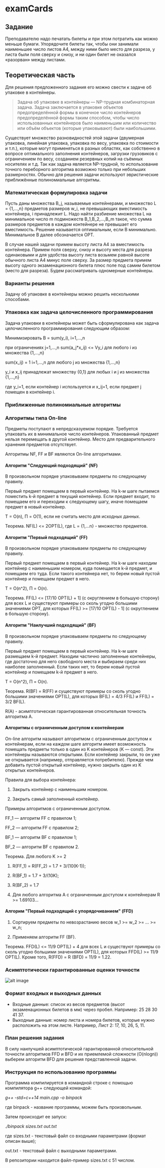 # examCards

## Задание

Преподавателю надо печатать билеты и при этом потратить как можно меньше бумаги. Упорядочите билеты так, чтобы они занимали наименьшее число листов A4, между ними было место для разреза, у листа были поля сверху и снизу, и ни один билет не оказался «разорван» между листами.

## Теоретическая часть

Для решения предложенного задания его можно свести к задаче об упаковке в контейнеры.

> Задача об упаковке в контейнеры — NP-трудная комбинаторная задача. Задача заключается в упаковке объектов предопределённой формы в конечное число контейнеров предопределённой формы таким способом, чтобы число использованных контейнеров было наименьшим или количество или объём объектов (которые упаковывают) были наибольшими.

Существует множество разновидностей этой задачи (двумерная упаковка, линейная упаковка, упаковка по весу, упаковка по стоимости и т.п.), которые могут применяться в разных областях, как собственно в вопросе оптимального заполнения контейнеров, загрузки грузовиков с ограничением по весу, созданием резервных копий на съёмных носителях и т.д. Так как задача является NP-трудной, то использование точного переборного алгоритма возможно только при небольших размерностях. Обычно для решения задачи используют эвристические приближённые полиномиальные алгоритмы.

### Математическая формулировка задачи

Пусть даны множества B_j, называемые контейнерами, и множество L = {1,...,n} предметов размеров w_i, не превышающих вместимость контейнера, i принадлежит L. Надо найти разбиение множества L на минимальное число m подмножеств B_1,B_2,...,B_m такое, что сумма размеров предметов в каждом контейнере не превышает его вместимость. Решение называется оптимальным, если B минимально. Минимальное B далее обозначается OPT.

В случае нашей задачи примем высоту листа А4 за вместимость контейнера. Примем поля сверху, снизу и высоту места для разреза одинаковыми и для удобства высоту листа возьмем равной высоте обычного листа А4 минус поле сверху. За размер предмета примем высоту одного экзаменационного билета плюс поле под самим билетом (место для разреза). Будем рассматривать одномерные контейнеры.

### Варианты решения

Задачу об упаковке в контейнеры можно решить несколькими способами.

### Упаковка как задача целочисленного программирования
Задача упаковки в контейнеры может быть сформулирована как задача целочисленного программирования следующим образом:

Минимизировать B = sum(y_i), i=1,...,n

при ограничениях j=1,...,n sum(a_j\*x_ij) <= Vy_i для любого i из множества {1,...,n}

sum(x_ij) = 1 i=1,...,n для любого j из множества {1,...,n}

y_i и x_ij принадлежат множеству {0,1} для любых i и j из множества {1,...,n}

где y_i=1, если контейнер i используется и x_ij=1, если предмет j помещен в контейнер i.

### Приближенные полиномиальные алгоритмы
### Алгоритмы типа On-line
Предметы поступают в непредсказуемом порядке. Требуется упаковать их в минимальное число контейнеров. Упакованный предмет нельзя перемещать в другой контейнер. Место для предварительного хранения предметов отсутствует.

Алгоритмы NF, FF и BF являются On-line алгоритмами.

#### Алгоритм "Следующий подходящий" (NF)
В произвольном порядке упаковываем предметы по следующему правилу.

Первый предмет помещаем в первый контейнер. На k-м шаге пытаемся поместить k-й предмет в текущий контейнер. Если предмет входит, то помещаем его и переходим к следующему шагу, иначе помещаем предмет в новый контейнер.

T = O(n), П = O(1), если не считать место для исходных данных.

Теорема. NF(L) <= 2OPT(L), где L = {1,...n} - множество предметов.

#### Алгоритм "Первый подходящий" (FF)
В произвольном порядке упаковываем предметы по следующему правилу.

Первый предмет помещаем в первый контейнер. На k-м шаге находим контейнер с наименьшим номером, куда помещается k-й предмет, и помещаем его туда. Если такого контейнера нет, то берем новый пустой контейнер и помещаем предмет в него.

T = O(n^2), П = O(n).

Теорема. FF(L) <= \[17/10 OPT(L) + 1] (с округлением в большую сторону) для всех L и существуют примеры со сколь угодно большими значениями OPT, для которых FF(L) >= \[17/10 OPT(L) - 1] (с округлением в большую сторону).

#### Алгоритм "Наилучший подходящий" (BF)
В произвольном порядке упаковываем предметы по следующему правилу.

Первый предмет помещаем в первый контейнер. На k-м шаге размещаем k-й предмет. Находим частично заполненные контейнеры, где достаточно для него свободного места и выбираем среди них наиболее заполненный. Если таких нет, то берем новый пустой контейнер и помещаем k-й предмет в него.

T = O(n^2), П = O(n).

Теорема. R(BF) = R(FF) и существуют примеры со сколь угодно большими значениями OPT(L), для которых BF(L) = 4/3 FF(L) и FF(L) = 3/2 BF(L).

R(А) - асимптотическая гарантированная относительная точность алгоритма A.

#### Алгоритмы с ограниченным доступом к контейнерам
On-line алгоритм называют алгоритмом с ограниченным доступом к контейнерам, если на каждом шаге алгоритм имеет возможность помещать предметы только в один из K контейнеров (K — const). Эти контейнеры называются открытыми. Если контейнер закрыли, то он уже не открывается (например, отправляется потребителю). Прежде чем добавить пустой открытый контейнер, нужно закрыть один из K открытых контейнеров.

Правила для выбора контейнера:

1. Закрыть контейнер с наименьшим номером.

2. Закрыть самый заполненный контейнер.

Примеры алгоритмов с ограниченным доступом.

FF_1 — алгоритм FF с правилом 1;

FF_2 — алгоритм FF с правилом 2;

BF_1 — алгоритм BF с правилом 1;

BF_2 — алгоритм BF с правилом 2.

Теорема. Для любого K >= 2

1) R(FF_1) = R(FF_2) = 1.7 + 3/(10(K-1));

2) R(BF_1) = 1.7 + 3/(10K);

3) R(BF_2) = 1.7

4) Для любого алгоритма A с ограниченным доступом к контейнерам R >= 1.69103...

#### Алгорим "Первый подходящий с упорядочиванием" (FFD)

1) Сортируем предметы по невозрастанию весов w_1 >= w_2 >= ... >= w_n;

2) Применяем алгоритм FF (BF).

Теорема. FFD(L) <= 11/9 OPT(L) + 4 для всех L и существуют примеры со сколь угодно большими значениями OPT(L), для которых FFD(L) >= 11/9 OPT(L). Кроме того, R(FFD) = R (BFD) = 11/9 = 1.22.

### Асимптотически гарантированные оценки точности
![alt image](https://github.com/bindasov/examCards/blob/master/asymptotic%20accuracy%20estimates.png)

### Формат входных и выходных данных

* Входные данные: список из весов предметов (высот экзаменационных билетов в мм) через пробел. Например: 25 28 30 41 37.
* Выходные данные: номер листа и номера билетов, которые нужно расположить на этом листе. Например, Лист 2: 17, 10, 26, 5, 11.

### План решения задания
В силу наилучшей асимптотической гарантированной относительной точности алгоритмов FFD и BFD и их приемлемой сложности (O(nlogn)) выберем алгоритм BFD для решения представленной задачи.

### Инструкция по использованию программы
Программа компилируется в командной строке с помощью компилятора g++ следующей командой:

*g++ -std=c++14 main.cpp -o binpack*

где binpack - название программы, можем быть произвольным.

Затем происходит ее запуск:

*./binpack sizes.txt out.txt*

где sizes.txt - текстовый файл со входными параметрами (формат описан выше);

out.txt - текстовый файл с выходными параметрами.

В репозитории находится файл-пример sizes.txt с 51 числом.
